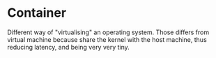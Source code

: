 # Container

Different way of "virtualising" an operating system. Those differs from virtual
machine because share the kernel with the host machine, thus reducing latency,
and being very very tiny.
